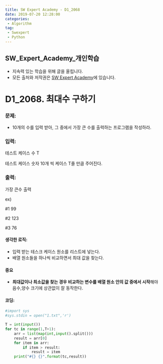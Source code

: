 ```yaml
---
title: SW Expert Academy - D1_2068
date: 2019-07-20 12:28:00
categories:
 - Algorithm
tag:
 - Swexpert
 - Python
---
```


## SW_Expert_Academy_개인학습

- 지속력 있는 학습을 위해 글을 올립니다.
- 모든 출처와 저작권은 [SW Expert Academy][출처]에 있습니다.



# D1_2068. 최대수 구하기

### 문제:

- 10개의 수를 입력 받아, 그 중에서 가장 큰 수를 출력하는 프로그램을 작성하라.



### 입력:

테스트 케이스 수 T

테스트 케이스 숫자 10개 씩 케이스 T줄 만큼 주어진다.



### 출력:

가장 큰수 출력

ex)

#1 99

#2 123

#3 76





#### 생각한 로직:

- 입력 받는 테스크 케이스 원소를 리스트에 넣는다.
- 배열 원소들을 하나씩 비교하면서 최대 값을 찾는다.



#### 중요

- **최대값이나 최소값을 찾는 경우 비교하는 변수를 배열 원소 안의 값 중에서 시작**해야 음수,양수 크기에 상관없이 잘 동작한다.



#### 코딩:

```python
#import sys
#sys.stdin = open("1.txt",'r')

T = int(input())
for tc in range(1,T+1):
    arr = list(map(int,input().split()))
    result = arr[0]
    for item in arr:
        if item > result:
            result = item
    print("#{} {}".format(tc,result))


```



[출처]: https://www.swexpertacademy.com/